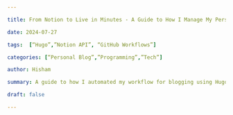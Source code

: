 ```yaml
---

title: From Notion to Live in Minutes - A Guide to How I Manage My Personal Blog Through Notion

date: 2024-07-27

tags:  [“Hugo”,”Notion API”, “GitHub Workflows”]

categories: [“Personal Blog”,”Programming”,”Tech”]

author: Hisham

summary: A guide to how I automated my workflow for blogging using Hugo + Notion

draft: false

---
```


<Your Content Here>

<br/>

